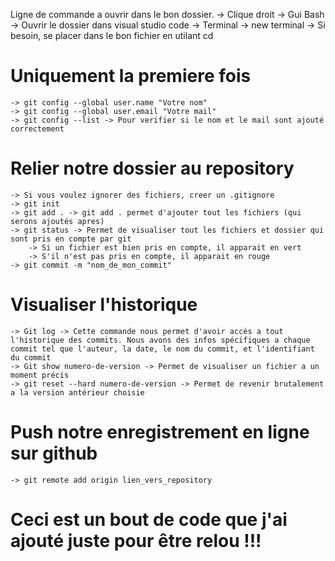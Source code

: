 Ligne de commande a ouvrir dans le bon dossier.
    -> Clique droit -> Gui Bash 
    -> Ouvrir le dossier dans visual studio code -> Terminal -> new terminal
    -> Si besoin, se placer dans le bon fichier en utilant cd 

# Uniquement la premiere fois

    -> git config --global user.name "Votre nom"
    -> git config --global user.email "Votre mail"
    -> git config --list -> Pour verifier si le nom et le mail sont ajouté correctement

# Relier notre dossier au repository 

    -> Si vous voulez ignorer des fichiers, creer un .gitignore
    -> git init 
    -> git add . -> git add . permet d'ajouter tout les fichiers (qui serons ajoutés apres)
    -> git status -> Permet de visualiser tout les fichiers et dossier qui sont pris en compte par git
        -> Si un fichier est bien pris en compte, il apparait en vert
        -> S'il n'est pas pris en compte, il apparait en rouge
    -> git commit -m "nom_de_mon_commit"

# Visualiser l'historique

    -> Git log -> Cette commande nous permet d'avoir accès a tout l'historique des commits. Nous avons des infos spécifiques a chaque commit tel que l'auteur, la date, le nom du commit, et l'identifiant du commit 
    -> Git show numero-de-version -> Permet de visualiser un fichier a un moment précis
    -> git reset --hard numero-de-version -> Permet de revenir brutalement a la version antérieur choisie


# Push notre enregistrement en ligne sur github

    -> git remote add origin lien_vers_repository
    
    
# Ceci est un bout de code que j'ai ajouté juste pour être relou !!!
    
